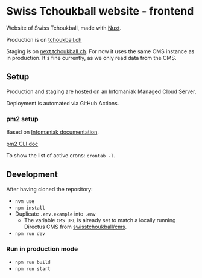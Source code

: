 # Swiss Tchoukball website - frontend

Website of Swiss Tchoukball, made with [Nuxt](https://nuxt.com).

Production is on [tchoukball.ch](https://tchoukball.ch)

Staging is on [next.tchoukball.ch](https://next.tchoukball.ch). For now it uses the same CMS instance as in production. It's fine currently, as we only read data from the CMS.

## Setup

Production and staging are hosted on an Infomaniak Managed Cloud Server.

Deployment is automated via GitHub Actions.

### pm2 setup

Based on [Infomaniak documentation](https://www.infomaniak.com/fr/support/faq/2201/serveur-cloud-application-nodejs-fonctionnement-permanent).

[pm2 CLI doc](https://pm2.io/docs/runtime/reference/pm2-cli/)

To show the list of active crons: `crontab -l`.

## Development

After having cloned the repository:

- `nvm use`
- `npm install`
- Duplicate `.env.example` into `.env`
  - The variable `CMS_URL` is already set to match a locally running Directus CMS from [swisstchoukball/cms](https://github.com/swisstchoukball/cms).
- `npm run dev`

### Run in production mode

- `npm run build`
- `npm run start`
